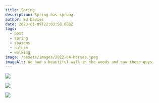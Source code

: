 ```yaml
---
title: Spring
description: Spring has sprung.
author: Ed Davies
date: 2023-01-09T22:03:58.003Z
tags:
  - post
  - spring
  - seasons
  - nature
  - walking
image: /assets/images/2022-04-horses.jpeg
imageAlt: We had a beautiful walk in the woods and saw these guys.
---
```

![](/assets/images/2022-04-cheesecake.jpeg)

![](/assets/images/2022-04-walk.jpeg)

![](/assets/images/2022-03-frogspawn.jpeg)